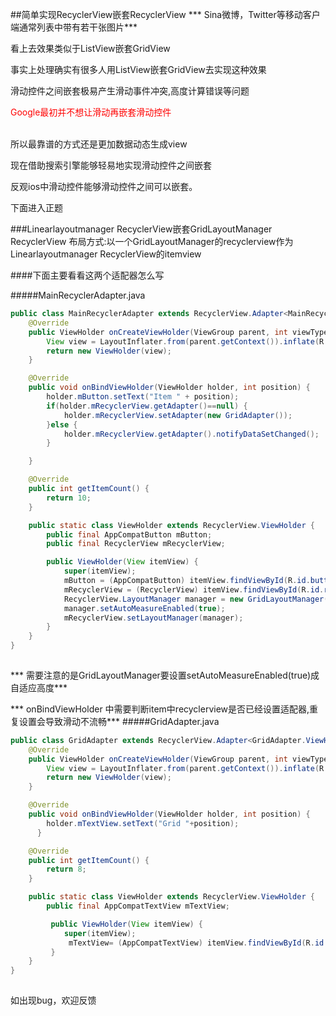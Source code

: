 ##简单实现RecyclerView嵌套RecyclerView
*** Sina微博，Twitter等移动客户端通常列表中带有若干张图片***

看上去效果类似于ListView嵌套GridView

事实上处理确实有很多人用ListView嵌套GridView去实现这种效果

滑动控件之间嵌套极易产生滑动事件冲突,高度计算错误等问题

<font color=red>Google最初并不想让滑动再嵌套滑动控件</font>

<br>
所以最靠谱的方式还是更加数据动态生成view

现在借助搜索引擎能够轻易地实现滑动控件之间嵌套

反观ios中滑动控件能够滑动控件之间可以嵌套。

下面进入正题



###Linearlayoutmanager RecyclerView嵌套GridLayoutManager  RecyclerView
布局方式:以一个GridLayoutManager的recyclerview作为Linearlayoutmanager RecyclerView的itemview

####下面主要看看这两个适配器怎么写

#####MainRecyclerAdapter.java

```java
public class MainRecyclerAdapter extends RecyclerView.Adapter<MainRecyclerAdapter.ViewHolder> {
    @Override
    public ViewHolder onCreateViewHolder(ViewGroup parent, int viewType) {
        View view = LayoutInflater.from(parent.getContext()).inflate(R.layout.item_view_main, parent, false);
        return new ViewHolder(view);
    }

    @Override
    public void onBindViewHolder(ViewHolder holder, int position) {
        holder.mButton.setText("Item " + position);
        if(holder.mRecyclerView.getAdapter()==null) {
            holder.mRecyclerView.setAdapter(new GridAdapter());
        }else {
            holder.mRecyclerView.getAdapter().notifyDataSetChanged();
        }

    }

    @Override
    public int getItemCount() {
        return 10;
    }

    public static class ViewHolder extends RecyclerView.ViewHolder {
        public final AppCompatButton mButton;
        public final RecyclerView mRecyclerView;

        public ViewHolder(View itemView) {
            super(itemView);
            mButton = (AppCompatButton) itemView.findViewById(R.id.button);
            mRecyclerView = (RecyclerView) itemView.findViewById(R.id.recyclerView);
            RecyclerView.LayoutManager manager = new GridLayoutManager(itemView.getContext(), 4);
            manager.setAutoMeasureEnabled(true);
            mRecyclerView.setLayoutManager(manager);
        }
    }
}
  
```
*** 需要注意的是GridLayoutManager要设置setAutoMeasureEnabled(true)成自适应高度***

*** onBindViewHolder 中需要判断item中recyclerview是否已经设置适配器,重复设置会导致滑动不流畅***
#####GridAdapter.java

```java
public class GridAdapter extends RecyclerView.Adapter<GridAdapter.ViewHolder> {
    @Override
    public ViewHolder onCreateViewHolder(ViewGroup parent, int viewType) {
        View view = LayoutInflater.from(parent.getContext()).inflate(R.layout.item_view_grid, parent, false);
        return new ViewHolder(view);
    }

    @Override
    public void onBindViewHolder(ViewHolder holder, int position) {
        holder.mTextView.setText("Grid "+position);
      }

    @Override
    public int getItemCount() {
        return 8;
    }

    public static class ViewHolder extends RecyclerView.ViewHolder {
        public final AppCompatTextView mTextView;

         public ViewHolder(View itemView) {
            super(itemView);
             mTextView= (AppCompatTextView) itemView.findViewById(R.id.textView);
         }
    }
}
  
```
如出现bug，欢迎反馈

